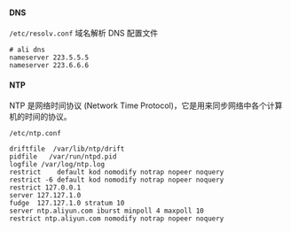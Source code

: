 #### DNS

`/etc/resolv.conf` 域名解析 DNS 配置文件

```
# ali dns
nameserver 223.5.5.5
nameserver 223.6.6.6
```

#### NTP

NTP 是网络时间协议 (Network Time Protocol)，它是用来同步网络中各个计算机的时间的协议。

`/etc/ntp.conf`

```
driftfile  /var/lib/ntp/drift
pidfile   /var/run/ntpd.pid
logfile /var/log/ntp.log
restrict    default kod nomodify notrap nopeer noquery
restrict -6 default kod nomodify notrap nopeer noquery
restrict 127.0.0.1
server 127.127.1.0
fudge  127.127.1.0 stratum 10
server ntp.aliyun.com iburst minpoll 4 maxpoll 10
restrict ntp.aliyun.com nomodify notrap nopeer noquery
```


